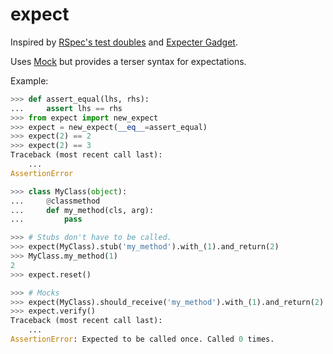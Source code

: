 # expect

Inspired by [RSpec's test doubles][2] and [Expecter Gadget][3].

Uses [Mock][1] but provides a terser syntax for expectations.

Example:

```python
>>> def assert_equal(lhs, rhs):
...     assert lhs == rhs
>>> from expect import new_expect
>>> expect = new_expect(__eq__=assert_equal)
>>> expect(2) == 2
>>> expect(2) == 3
Traceback (most recent call last):
    ...
AssertionError

>>> class MyClass(object):
...     @classmethod
...     def my_method(cls, arg):
...         pass

>>> # Stubs don't have to be called.
>>> expect(MyClass).stub('my_method').with_(1).and_return(2)
>>> MyClass.my_method(1)
2
>>> expect.reset()

>>> # Mocks
>>> expect(MyClass).should_receive('my_method').with_(1).and_return(2)
>>> expect.verify()
Traceback (most recent call last):
    ...
AssertionError: Expected to be called once. Called 0 times.

```

[1]: http://www.voidspace.org.uk/python/mock/
[2]: https://github.com/rspec/rspec-mocks
[3]: https://github.com/garybernhardt/expecter

